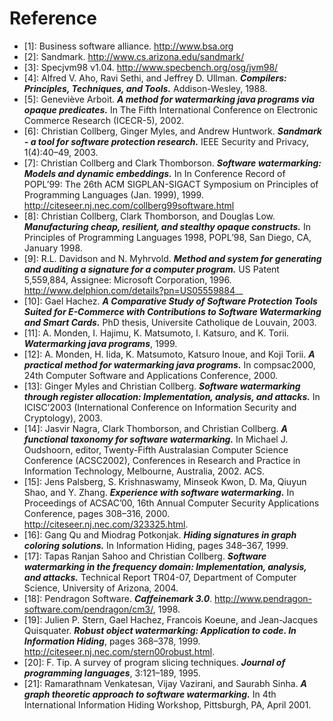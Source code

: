 # Reference

<!-- textlint-disable -->
- [1]: Business software alliance. http://www.bsa.org
- [2]: Sandmark. http://www.cs.arizona.edu/sandmark/
- [3]: Specjvm98 v1.04. http://www.specbench.org/osg/jvm98/
- [4]: Alfred V. Aho, Ravi Sethi, and Jeffrey D. Ullman. ***Compilers: Principles, Techniques, and Tools.*** Addison-Wesley, 1988.
- [5]: Geneviève Arboit. ***A method for watermarking java programs via opaque predicates.*** In The Fifth International Conference on Electronic Commerce Research (ICECR-5), 2002.
- [6]: Christian Collberg, Ginger Myles, and Andrew Huntwork. ***Sandmark - a tool for software protection research.*** IEEE Security and Privacy, 1(4):40–49, 2003.
- [7]: Christian Collberg and Clark Thomborson. ***Software watermarking: Models and dynamic embeddings.*** In In Conference Record of POPL’99: The 26th ACM SIGPLAN-SIGACT Symposium on Principles of Programming Languages (Jan. 1999), 1999. http://citeseer.nj.nec.com/collberg99software.html
- [8]: Christian Collberg, Clark Thomborson, and Douglas Low. ***Manufacturing cheap, resilient, and stealthy opaque constructs.*** In Principles of Programming Languages 1998, POPL’98, San Diego, CA, January 1998.
- [9]: R.L. Davidson and N. Myhrvold. ***Method and system for generating and auditing a signature for a computer program.*** US Patent 5,559,884, Assignee: Microsoft Corporation, 1996. http://www.delphion.com/details?pn=US05559884__
- [10]: Gael Hachez. ***A Comparative Study of Software Protection Tools Suited for E-Commerce with Contributions to Software Watermarking and Smart Cards.*** PhD thesis, Universite Catholique de Louvain, 2003.
- [11]: A. Monden, I. Hajimu, K. Matsumoto, I. Katsuro, and K. Torii. ***Watermarking java programs***, 1999.
- [12]: A. Monden, H. Iida, K. Matsumoto, Katsuro Inoue, and Koji Torii. ***A practical method for watermarking java programs.*** In compsac2000, 24th Computer Software and Applications Conference, 2000.
- [13]: Ginger Myles and Christian Collberg. ***Software watermarking through register allocation: Implementation, analysis, and attacks.*** In ICISC’2003 (International Conference on Information Security and Cryptology), 2003.
- [14]: Jasvir Nagra, Clark Thomborson, and Christian Collberg. ***A functional taxonomy for software watermarking.*** In Michael J. Oudshoorn, editor, Twenty-Fifth Australasian Computer Science Conference (ACSC2002), Conferences in Research and Practice in Information Technology, Melbourne, Australia, 2002. ACS.
- [15]: Jens Palsberg, S. Krishnaswamy, Minseok Kwon, D. Ma, Qiuyun Shao, and Y. Zhang. ***Experience with software watermarking.*** In Proceedings of ACSAC’00, 16th Annual Computer Security Applications Conference, pages 308–316, 2000. http://citeseer.nj.nec.com/323325.html.
- [16]: Gang Qu and Miodrag Potkonjak. ***Hiding signatures in graph coloring solutions.*** In Information Hiding, pages 348–367, 1999.
- [17]: Tapas Ranjan Sahoo and Christian Collberg. ***Software watermarking in the frequency domain: Implementation, analysis, and attacks.*** Technical Report TR04-07, Department of Computer Science, University of Arizona, 2004.
- [18]: Pendragon Software. ***Caffeinemark 3.0***. http://www.pendragon-software.com/pendragon/cm3/, 1998.
- [19]: Julien P. Stern, Gael Hachez, Francois Koeune, and Jean-Jacques Quisquater. ***Robust object watermarking: Application to code. In Information Hiding***, pages 368–378, 1999. http://citeseer.nj.nec.com/stern00robust.html.
- [20]: F. Tip. A survey of program slicing techniques. ***Journal of programming languages***, 3:121–189, 1995.
- [21]: Ramarathnam Venkatesan, Vijay Vazirani, and Saurabh Sinha. ***A graph theoretic approach to software watermarking.*** In 4th International Information Hiding Workshop, Pittsburgh, PA, April 2001.
<!-- textlint-enable -->
